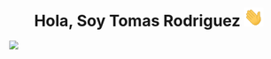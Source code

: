 <!-- Encabezado -->

<div>
  <h1 align="center">
    Hola, Soy Tomas Rodriguez
    <img width="35" src="https://github.com/1999AZZAR/1999AZZAR/blob/main/resources/img/waving.gif">
  </h1>
  <img src="https://github.com/TomasRodriguez-dev/TomasRodriguez-dev/assets/102562595/36812e8d-ace3-4387-8cb6-c540fc8ef3cd.gif">
</div>
